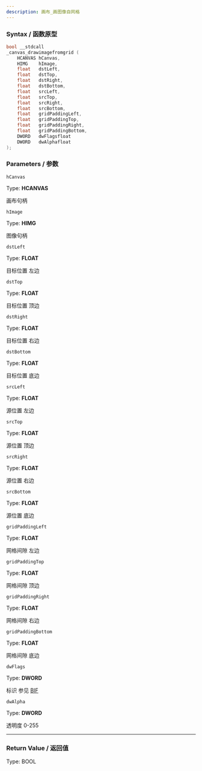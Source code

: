 ```yaml
---
description: 画布_画图像自网格
---
```


### Syntax / 函数原型

```C++
bool __stdcall 
_canvas_drawimagefromgrid (
    HCANVAS hCanvas,
    HIMG    hImage,
    float   dstLeft,
    float   dstTop,
    float   dstRight,
    float   dstBottom,
    float   srcLeft,
    float   srcTop,
    float   srcRight,
    float   srcBottom,
    float   gridPaddingLeft,
    float   gridPaddingTop,
    float   gridPaddingRight,
    float   gridPaddingBottom,
    DWORD   dwFlagsfloat
    DWORD   dwAlphafloat
);
```


### Parameters / 参数

`hCanvas`

Type: **HCANVAS**

画布句柄

`hImage`

Type: **HIMG**

图像句柄

`dstLeft`

Type: **FLOAT**

目标位置 左边

`dstTop`

Type: **FLOAT**

目标位置 顶边

`dstRight`

Type: **FLOAT**

目标位置 右边

`dstBottom`

Type: **FLOAT**

目标位置 底边

`srcLeft`

Type: **FLOAT**

源位置 左边

`srcTop`

Type: **FLOAT**

源位置 顶边

`srcRight`

Type: **FLOAT**

源位置 右边

`srcBottom`

Type: **FLOAT**

源位置 底边

`gridPaddingLeft`

Type: **FLOAT**

网格间隙 左边

`gridPaddingTop`

Type: **FLOAT**

网格间隙 顶边

`gridPaddingRight`

Type: **FLOAT**

网格间隙 右边

`gridPaddingBottom`

Type: **FLOAT**

网格间隙 底边

`dwFlags`

Type: **DWORD**

标识 参见 [BIF](../../../const/BIF.md)

`dwAlpha`

Type: **DWORD**

透明度 0-255

---

### Return Value / 返回值

Type: BOOL
